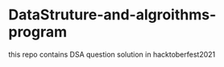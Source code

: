 # DataStruture-and-algroithms-program
this repo contains DSA question solution in hacktoberfest2021
